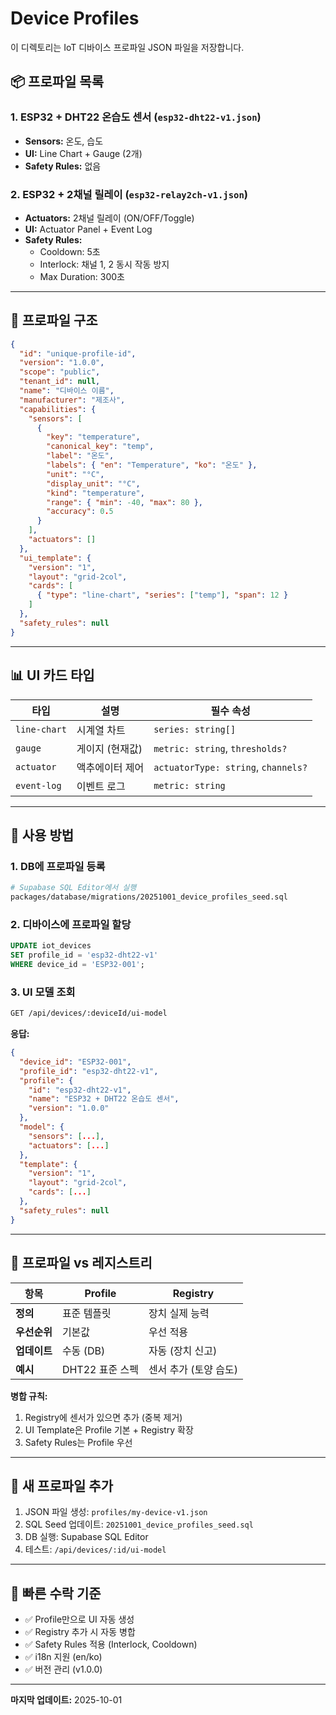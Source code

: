 # Device Profiles

이 디렉토리는 IoT 디바이스 프로파일 JSON 파일을 저장합니다.

## 📦 **프로파일 목록**

### **1. ESP32 + DHT22 온습도 센서** (`esp32-dht22-v1.json`)
- **Sensors:** 온도, 습도
- **UI:** Line Chart + Gauge (2개)
- **Safety Rules:** 없음

### **2. ESP32 + 2채널 릴레이** (`esp32-relay2ch-v1.json`)
- **Actuators:** 2채널 릴레이 (ON/OFF/Toggle)
- **UI:** Actuator Panel + Event Log
- **Safety Rules:** 
  - Cooldown: 5초
  - Interlock: 채널 1, 2 동시 작동 방지
  - Max Duration: 300초

---

## 🔧 **프로파일 구조**

```json
{
  "id": "unique-profile-id",
  "version": "1.0.0",
  "scope": "public",
  "tenant_id": null,
  "name": "디바이스 이름",
  "manufacturer": "제조사",
  "capabilities": {
    "sensors": [
      {
        "key": "temperature",
        "canonical_key": "temp",
        "label": "온도",
        "labels": { "en": "Temperature", "ko": "온도" },
        "unit": "°C",
        "display_unit": "°C",
        "kind": "temperature",
        "range": { "min": -40, "max": 80 },
        "accuracy": 0.5
      }
    ],
    "actuators": []
  },
  "ui_template": {
    "version": "1",
    "layout": "grid-2col",
    "cards": [
      { "type": "line-chart", "series": ["temp"], "span": 12 }
    ]
  },
  "safety_rules": null
}
```

---

## 📊 **UI 카드 타입**

| 타입 | 설명 | 필수 속성 |
|------|------|-----------|
| `line-chart` | 시계열 차트 | `series: string[]` |
| `gauge` | 게이지 (현재값) | `metric: string`, `thresholds?` |
| `actuator` | 액추에이터 제어 | `actuatorType: string`, `channels?` |
| `event-log` | 이벤트 로그 | `metric: string` |

---

## 🚀 **사용 방법**

### **1. DB에 프로파일 등록**
```bash
# Supabase SQL Editor에서 실행
packages/database/migrations/20251001_device_profiles_seed.sql
```

### **2. 디바이스에 프로파일 할당**
```sql
UPDATE iot_devices 
SET profile_id = 'esp32-dht22-v1' 
WHERE device_id = 'ESP32-001';
```

### **3. UI 모델 조회**
```bash
GET /api/devices/:deviceId/ui-model
```

**응답:**
```json
{
  "device_id": "ESP32-001",
  "profile_id": "esp32-dht22-v1",
  "profile": {
    "id": "esp32-dht22-v1",
    "name": "ESP32 + DHT22 온습도 센서",
    "version": "1.0.0"
  },
  "model": {
    "sensors": [...],
    "actuators": [...]
  },
  "template": {
    "version": "1",
    "layout": "grid-2col",
    "cards": [...]
  },
  "safety_rules": null
}
```

---

## 🔄 **프로파일 vs 레지스트리**

| 항목 | Profile | Registry |
|------|---------|----------|
| **정의** | 표준 템플릿 | 장치 실제 능력 |
| **우선순위** | 기본값 | 우선 적용 |
| **업데이트** | 수동 (DB) | 자동 (장치 신고) |
| **예시** | DHT22 표준 스펙 | 센서 추가 (토양 습도) |

**병합 규칙:**
1. Registry에 센서가 있으면 추가 (중복 제거)
2. UI Template은 Profile 기본 + Registry 확장
3. Safety Rules는 Profile 우선

---

## 📝 **새 프로파일 추가**

1. JSON 파일 생성: `profiles/my-device-v1.json`
2. SQL Seed 업데이트: `20251001_device_profiles_seed.sql`
3. DB 실행: Supabase SQL Editor
4. 테스트: `/api/devices/:id/ui-model`

---

## 🎯 **빠른 수락 기준**

- ✅ Profile만으로 UI 자동 생성
- ✅ Registry 추가 시 자동 병합
- ✅ Safety Rules 적용 (Interlock, Cooldown)
- ✅ i18n 지원 (en/ko)
- ✅ 버전 관리 (v1.0.0)

---

**마지막 업데이트:** 2025-10-01

